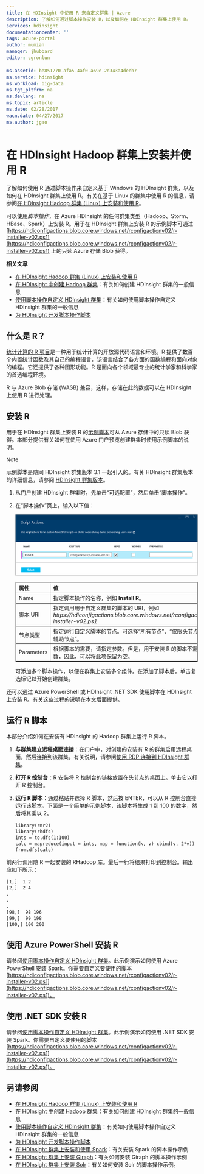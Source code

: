 ```yaml
---
title: 在 HDInsight 中使用 R 来自定义群集 | Azure
description: 了解如何通过脚本操作安装 R，以及如何在 HDInsight 群集上使用 R。
services: hdinsight
documentationcenter: ''
tags: azure-portal
author: mumian
manager: jhubbard
editor: cgronlun

ms.assetid: be851270-afa5-4af0-a69e-2d343a4deeb7
ms.service: hdinsight
ms.workload: big-data
ms.tgt_pltfrm: na
ms.devlang: na
ms.topic: article
ms.date: 02/28/2017
wacn.date: 04/27/2017
ms.author: jgao
---
```


# 在 HDInsight Hadoop 群集上安装并使用 R
了解如何使用 R 通过脚本操作来自定义基于 Windows 的 HDInsight 群集，以及如何在 HDInsight 群集上使用 R。有关在基于 Linux 的群集中使用 R 的信息，请参阅[在 HDInsight Hadoop 群集 (Linux) 上安装和使用 R](./hdinsight-hadoop-r-scripts-linux.md)。

可以使用*脚本操作*，在 Azure HDInsight 的任何群集类型（Hadoop、Storm、HBase、Spark）上安装 R。用于在 HDInsight 群集上安装 R 的示例脚本可通过 [https://hdiconfigactions.blob.core.windows.net/rconfigactionv02/r-installer-v02.ps1](https://hdiconfigactions.blob.core.windows.net/rconfigactionv02/r-installer-v02.ps1) 上的只读 Azure 存储 Blob 获得。

**相关文章**

* [在 HDInsight Hadoop 群集 (Linux) 上安装和使用 R](./hdinsight-hadoop-r-scripts-linux.md)
* [在 HDInsight 中创建 Hadoop 群集](./hdinsight-hadoop-provision-linux-clusters.md)：有关如何创建 HDInsight 群集的一般信息
* [使用脚本操作自定义 HDInsight 群集][hdinsight-cluster-customize]：有关如何使用脚本操作自定义 HDInsight 群集的一般信息
* [为 HDInsight 开发脚本操作脚本](./hdinsight-hadoop-script-actions.md)

## 什么是 R？
<a href="http://www.r-project.org/" target="_blank">统计计算的 R 项目</a>是一种用于统计计算的开放源代码语言和环境。R 提供了数百个内置统计函数及其自己的编程语言，该语言结合了各方面的函数编程和面向对象的编程。它还提供了各种图形功能。R 是面向各个领域最专业的统计学家和科学家的首选编程环境。

R 与 Azure Blob 存储 (WASB) 兼容，这样，存储在此的数据可以在 HDInsight 上使用 R 进行处理。

## 安装 R
用于在 HDInsight 群集上安装 R 的[示例脚本](https://hdiconfigactions.blob.core.windows.net/rconfigactionv02/r-installer-v02.ps1)可从 Azure 存储中的只读 Blob 获得。本部分提供有关如何在使用 Azure 门户预览创建群集时使用示例脚本的说明。

> [!NOTE]
> 示例脚本是随同 HDInsight 群集版本 3.1 一起引入的。有关 HDInsight 群集版本的详细信息，请参阅 [HDInsight 群集版本](./hdinsight-component-versioning.md)。
>
>

1. 从门户创建 HDInsight 群集时，先单击“可选配置”，然后单击“脚本操作”。
2. 在“脚本操作”页上，输入以下值：

    ![使用脚本操作自定义群集](./media/hdinsight-hadoop-r-scripts/hdi-r-script-action.png "使用脚本操作自定义群集")  

    <table border='1'>
        <tr><th>属性</th><th>值</th></tr>
        <tr><td>Name</td>
            <td>指定脚本操作的名称，例如 <b>Install R</b>。</td></tr>
        <tr><td>脚本 URI</td>
            <td>指定调用用于自定义群集的脚本的 URI，例如 <i>https://hdiconfigactions.blob.core.windows.net/rconfigactionv02/r-installer-v02.ps1</i></td></tr>
        <tr><td>节点类型</td>
            <td>指定运行自定义脚本的节点。可选择“所有节点”、“仅限头节点”或“仅限辅助节点”<b></b><b></b><b></b>。
        <tr><td>Parameters</td>
            <td>根据脚本的需要，请指定参数。但是，用于安装 R 的脚本不需要任何参数，因此，可以将此项保留为空。</td></tr>
    </table>

    可添加多个脚本操作，以便在群集上安装多个组件。在添加了脚本后，单击复选标记以开始创建群集。

还可以通过 Azure PowerShell 或 HDInsight .NET SDK 使用脚本在 HDInsight 上安装 R。有关这些过程的说明在本文后面提供。

## 运行 R 脚本
本部分介绍如何在安装有 HDInsight 的 Hadoop 群集上运行 R 脚本。

1. **与群集建立远程桌面连接**：在门户中，对创建的安装有 R 的群集启用远程桌面，然后连接到该群集。有关说明，请参阅[使用 RDP 连接到 HDInsight 群集](./hdinsight-administer-use-management-portal.md#connect-to-clusters-using-rdp)。
2. **打开 R 控制台**：R 安装将 R 控制台的链接放置在头节点的桌面上。单击它以打开 R 控制台。
3. **运行 R 脚本**：通过粘贴并选择 R 脚本，然后按 ENTER，可以从 R 控制台直接运行该脚本。下面是一个简单的示例脚本，该脚本将生成 1 到 100 的数字，然后将其乘以 2。

    ```
    library(rmr2)
    library(rhdfs)
    ints = to.dfs(1:100)
    calc = mapreduce(input = ints, map = function(k, v) cbind(v, 2*v))
    from.dfs(calc)
    ```

前两行调用随 R 一起安装的 RHadoop 库。最后一行将结果打印到控制台。输出应如下所示：

```
[1,]  1 2
[2,]  2 4
.
.
.
[98,]  98 196
[99,]  99 198
[100,] 100 200
```

## 使用 Azure PowerShell 安装 R
请参阅[使用脚本操作自定义 HDInsight 群集](./hdinsight-hadoop-customize-cluster.md#call-scripts-using-azure-powershell)。此示例演示如何使用 Azure PowerShell 安装 Spark。你需要自定义要使用的脚本 [https://hdiconfigactions.blob.core.windows.net/rconfigactionv02/r-installer-v02.ps1](https://hdiconfigactions.blob.core.windows.net/rconfigactionv02/r-installer-v02.ps1)。

## 使用 .NET SDK 安装 R
请参阅[使用脚本操作自定义 HDInsight 群集](./hdinsight-hadoop-customize-cluster.md#call-scripts-using-azure-powershell)。此示例演示如何使用 .NET SDK 安装 Spark。你需要自定义要使用的脚本 [https://hdiconfigactions.blob.core.windows.net/rconfigactionv02/r-installer-v02.ps1](https://hdiconfigactions.blob.core.windows.net/rconfigactionv02/r-installer-v02.ps1)。

## 另请参阅
* [在 HDInsight Hadoop 群集 (Linux) 上安装和使用 R](./hdinsight-hadoop-r-scripts-linux.md)
* [在 HDInsight 中创建 Hadoop 群集](./hdinsight-hadoop-provision-linux-clusters.md)：有关如何创建 HDInsight 群集的一般信息
* [使用脚本操作自定义 HDInsight 群集][hdinsight-cluster-customize]：有关如何使用脚本操作自定义 HDInsight 群集的一般信息
* [为 HDInsight 开发脚本操作脚本](./hdinsight-hadoop-script-actions.md)
* [在 HDInsight 群集上安装和使用 Spark][hdinsight-install-spark]：有关安装 Spark 的脚本操作示例
* [在 HDInsight 群集上安装 Giraph](./hdinsight-hadoop-giraph-install.md)：有关如何安装 Giraph 的脚本操作示例
* [在 HDInsight 群集上安装 Solr](./hdinsight-hadoop-solr-install-linux.md)：有关如何安装 Solr 的脚本操作示例。

[powershell-install-configure]: https://docs.microsoft.com/powershell/azureps-cmdlets-docs
[hdinsight-provision]: ./hdinsight-hadoop-provision-linux-clusters.md
[hdinsight-cluster-customize]: ./hdinsight-hadoop-customize-cluster-linux.md
[hdinsight-install-spark]: ./hdinsight-apache-spark-jupyter-spark-sql.md

<!---HONumber=Mooncake_0120_2017-->
<!--Update_Description: update from ASM to ARM-->